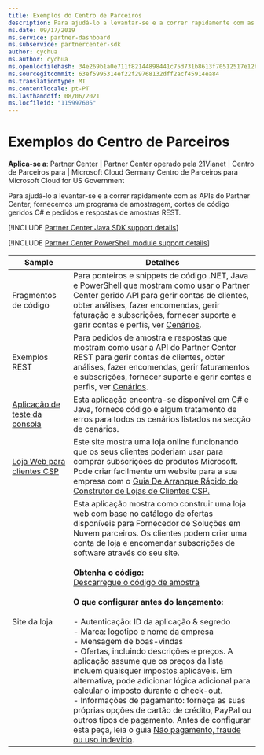 ```yaml
---
title: Exemplos do Centro de Parceiros
description: Para ajudá-lo a levantar-se e a correr rapidamente com as APIs do Partner Center, fornecemos um programa de amostragem, cortes de código geridos C\ e pedidos e respostas de amostras REST.
ms.date: 09/17/2019
ms.service: partner-dashboard
ms.subservice: partnercenter-sdk
author: cychua
ms.author: cychua
ms.openlocfilehash: 34e269b1a0e711f82144898441c75d731b8613f70512517e12b6705990b35622
ms.sourcegitcommit: 63ef5995314ef22f29768132dff2acf45914ea84
ms.translationtype: MT
ms.contentlocale: pt-PT
ms.lasthandoff: 08/06/2021
ms.locfileid: "115997605"
---
```

# <a name="partner-center-samples"></a>Exemplos do Centro de Parceiros

**Aplica-se a**: Partner Center | Partner Center operado pela 21Vianet | Centro de Parceiros para | Microsoft Cloud Germany Centro de Parceiros para Microsoft Cloud for US Government

Para ajudá-lo a levantar-se e a correr rapidamente com as APIs do Partner Center, fornecemos um programa de amostragem, cortes de código geridos C# e pedidos e respostas de amostras REST.

[!INCLUDE [Partner Center Java SDK support details](../includes/java-sdk-support.md)]

[!INCLUDE [Partner Center PowerShell module support details](../includes/powershell-module-support.md)]

| Sample                                                        | Detalhes                                             |
|---------------------------------------------------------------|-----------------------------------------------------|
| Fragmentos de código                                                 | Para ponteiros e snippets de código .NET, Java e PowerShell que mostram como usar o Partner Center gerido API para gerir contas de clientes, obter análises, fazer encomendas, gerir faturação e subscrições, fornecer suporte e gerir contas e perfis, ver [Cenários](scenarios.md).                                                                          |
| Exemplos REST                                                  | Para pedidos de amostra e respostas que mostram como usar a API do Partner Center REST para gerir contas de clientes, obter análises, fazer encomendas, gerir faturamentos e subscrições, fornecer suporte e gerir contas e perfis, ver [Cenários](scenarios.md).                                                                                                       |
| [Aplicação de teste da consola](console-test-app.md)                       | Esta aplicação encontra-se disponível em C# e Java, fornece código e algum tratamento de erros para todos os cenários listados na secção de cenários.                                                                        |
| [Loja Web para clientes CSP](csp-customer-web-storefront.md) | Este site mostra uma loja online funcionando que os seus clientes poderiam usar para comprar subscrições de produtos Microsoft. Pode criar facilmente um website para a sua empresa com o [Guia De Arranque Rápido do Construtor de Lojas de Clientes CSP.](csp-customer-storefront-builder-quick-start-guide-.md)                                                              |
| Site da loja                                                | Esta aplicação mostra como construir uma loja web com base no catálogo de ofertas disponíveis para Fornecedor de Soluções em Nuvem parceiros. Os clientes podem criar uma conta de loja e encomendar subscrições de software através do seu site.<br/><br/>                  **Obtenha o código:**<br/> [Descarregue o código de amostra](https://go.microsoft.com/fwlink/p/?LinkId=746683)<br/><br/>                                            **O que configurar antes do lançamento:**<br/><br/> - Autenticação: ID da aplicação & segredo<br/> - Marca: logotipo e nome da empresa<br/> - Mensagem de boas-vindas<br/> - Ofertas, incluindo descrições e preços. A aplicação assume que os preços da lista incluem quaisquer impostos aplicáveis. Em alternativa, pode adicionar lógica adicional para calcular o imposto durante o check-out.<br/> - Informações de pagamento: forneça as suas próprias opções de cartão de crédito, PayPal ou outros tipos de pagamento. Antes de configurar esta peça, leia o guia [Não pagamento, fraude ou uso indevido](/partner-center/non-payment-fraud-misuse). |